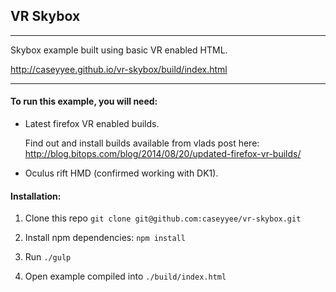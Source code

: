 ## VR Skybox
------------
Skybox example built using basic VR enabled HTML.

http://caseyyee.github.io/vr-skybox/build/index.html


------------

#### To run this example, you will need:

* Latest firefox VR enabled builds.

    Find out and install builds available from vlads post here: http://blog.bitops.com/blog/2014/08/20/updated-firefox-vr-builds/

* Oculus rift HMD (confirmed working with DK1).


#### Installation:

1. Clone this repo `git clone git@github.com:caseyyee/vr-skybox.git`

2. Install npm dependencies: `npm install`

3. Run `./gulp` 
    
4. Open example compiled into `./build/index.html`